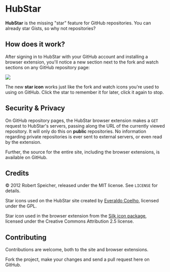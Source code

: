 # HubStar

**HubStar** is the missing "star" feature for GitHub repositories. You can
already star Gists, so why not repositories?

## How does it work?

After signing in to HubStar with your GitHub account and installing a browser
extension, you'll notice a new section next to the fork and watch sections on
any GitHub repository page:

![](http://f.cl.ly/items/1C2o1e0L3n1H1N2Z1c0B/HubStar.jpg)

The new **star icon** works just like the fork and watch icons you're used to
using on GitHub. Click the star to remember it for later, click it again to
stop.

## Security & Privacy

On GitHub repository pages, the HubStar browser extension makes a `GET` request
to HubStar's servers, passing along the URL of the currently viewed repository.
It will only do this on **public** repositories. No information regarding
private repositories is ever sent to external servers, or even read by the
extension.

Further, the source for the entire site, including the browser extensions, is
available on GitHub.

## Credits

&copy; 2012 Robert Speicher, released under the MIT license. See `LICENSE` for
details.

Star icons used on the HubStar site created by [Everaldo
Coelho](http://www.everaldo.com/), licensed under the GPL.

Star icon used in the browser extension from the [Silk icon
package](http://famfamfam.com/lab/icons/silk/), licensed under the Creative
Commons Attribution 2.5 license.

## Contributing

Contributions are welcome, both to the site and browser extensions.

Fork the project, make your changes and send a pull request here on GitHub.
